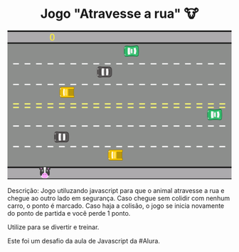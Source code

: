 <h1 align=center>Jogo "Atravesse a rua" 🐮</h1>

<p align=center>
<img src="imagens/jogo.png">
</p>

Descrição: Jogo utiluzando javascript para que o animal atravesse a rua e chegue ao outro lado em segurança. Caso chegue sem colidir com nenhum carro, o ponto é marcado. 
Caso haja a colisão, o jogo se inicia novamente do ponto de partida e você perde 1 ponto. 

Utilize para se divertir e treinar. 

Este foi um desafio da aula de Javascript da #Alura. 
